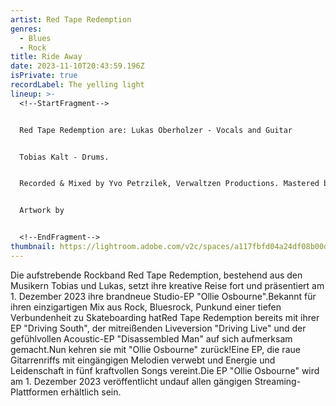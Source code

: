```yaml
---
artist: Red Tape Redemption
genres:
  - Blues
  - Rock
title: Ride Away
date: 2023-11-10T20:43:59.196Z
isPrivate: true
recordLabel: The yelling light
lineup: >-
  <!--StartFragment-->


  Red Tape Redemption are: Lukas Oberholzer - Vocals and Guitar 


  Tobias Kalt - Drums. 


  Recorded & Mixed by Yvo Petrzilek, Verwaltzen Productions. Mastered by Justin Weis. 


  Artwork by 


  <!--EndFragment-->
thumbnail: https://lightroom.adobe.com/v2c/spaces/a117fbfd04a24df08b00dc7343422215/assets/b409aec0ae43d4a77ce9b860bf05ec7e/revisions/7bc3f58859984e0398c8b639b0438fe0/renditions/d9bfbd4b976f80206844cd821b7f573a
---
```

<!--StartFragment-->

Die aufstrebende Rockband Red Tape Redemption, bestehend aus den Musikern Tobias und Lukas, setzt ihre kreative Reise fort und präsentiert am 1. Dezember 2023 ihre brandneue Studio-EP "Ollie Osbourne".Bekannt für ihren einzigartigen Mix aus Rock, Bluesrock, Punkund einer tiefen Verbundenheit zu Skateboarding hatRed Tape Redemption bereits mit ihrer EP "Driving South", der mitreißenden Liveversion "Driving Live" und der gefühlvollen Acoustic-EP "Disassembled Man" auf sich aufmerksam gemacht.Nun kehren sie mit "Ollie Osbourne" zurück!Eine EP, die raue Gitarrenriffs mit eingängigen Melodien verwebt und Energie und Leidenschaft in fünf kraftvollen Songs vereint.Die EP "Ollie Osbourne" wird am 1. Dezember 2023 veröffentlicht undauf allen gängigen Streaming-Plattformen erhältlich sein.

<!--EndFragment-->